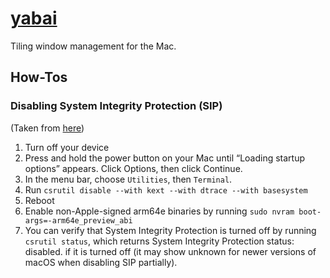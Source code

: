 # [yabai](https://github.com/koekeishiya/yabai)

Tiling window management for the Mac.

## How-Tos

### Disabling System Integrity Protection (SIP)

(Taken from [here](https://github.com/koekeishiya/yabai/wiki/Disabling-System-Integrity-Protection#how-do-i-disable-system-integrity-protection))

1. Turn off your device
2. Press and hold the power button on your Mac until “Loading startup options” appears.
   Click Options, then click Continue.
3. In the menu bar, choose `Utilities`, then `Terminal`.
4. Run `csrutil disable --with kext --with dtrace --with basesystem`
5. Reboot
6. Enable non-Apple-signed arm64e binaries by running `sudo nvram boot-args=-arm64e_preview_abi`
7. You can verify that System Integrity Protection is turned off by running `csrutil status`, which returns System Integrity Protection status: disabled. if it is turned off (it may show unknown for newer versions of macOS when disabling SIP partially).

